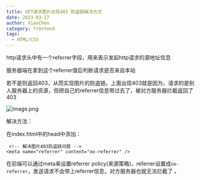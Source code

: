 ```yaml
---
title: GET请求图片出现403 防盗链解决方式
date: 2023-03-27
author: XiaoChen
category: frontend
tags:
  - HTML/CSS
---
```


http请求头中有一个referrer字段，用来表示发起http请求的源地址信息

服务器端在拿到这个referrer值后判断请求是否来自本站

若不是则返回403，从而实现图片的防盗链。上面出现403就是因为，请求的是别人服务器上的资源，但把自己的referrer信息带过去了，被对方服务器拦截返回了403

![image.png](https://p3-juejin.byteimg.com/tos-cn-i-k3u1fbpfcp/54a48c7dd8da48e3a9269b98d214f17b~tplv-k3u1fbpfcp-zoom-in-crop-mark:4536:0:0:0.awebp?)

解决方法：

在index.html中的head中添加：

```
 <!-- 解决图片403防盗链问题 -->
<meta name="referrer" content="no-referrer" />
```

在前端可以通过meta来设置referrer policy(来源策略)，referrer设置成`no-referrer`，发送请求不会带上referrer信息，对方服务器也就无法拦截了 。